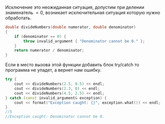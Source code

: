 Исключение это неожиданная ситуация, допустим при делении знаменатель $=0$, возникает исключительная ситуация которую нужно обработать.

```cpp
double divideNumbers(double numerator, double denominator)
{
	if (denominator == 0) {
		throw invalid_argument { "Denominator cannot be 0." };
	}
	return numerator / denominator;
}
```

Если в место вызова этой функции добавить блок try/catch то программа не упадет, а вернет нам ошибку.

```cpp
try {
	cout << divideNumbers(2.5, 0.5) << endl;
	cout << divideNumbers(2.3, 0) << endl;
	cout << divideNumbers(4.5, 2.5) << endl;
} catch (const invalid_argument& exception) {
	cout << format("Exception caught: {}", exception.what()) << endl;
}
//5
//Exception caught: Denominator cannot be 0.
```
